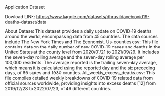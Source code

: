 Application Dataset

Dowload LINK:
https://www.kaggle.com/datasets/dhruvildave/covid19-deaths-dataset/data

About Dataset
This dataset provides a daily update on COVID-19 deaths around the world, encompassing data from 45 countries. The data sources include The New York Times and The Economist.
Us-counties.csv: 
This file contains data on the daily number of new COVID-19 cases and deaths in the United States at the county level from 2020/01/21 to 2021/09/29. It includes the seven-day
rolling average and the seven-day rolling average per 100,000 residents. The average reported is the trailing seven-day average, which means it is calculated using the reported day and the six preceding days, of 56 states and 1930 counties.
All_weekly_excess_deaths.csv:
This file compiles detailed weekly breakdowns of COVID-19 related data from official sources worldwide, providing insights into excess deaths [12] from 2019/12/28 to 2022/07/23, of 46 different countries.
